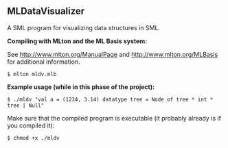 MLDataVisualizer
----------------
A SML program for visualizing data structures in SML.

**Compiling with MLton and the ML Basis system:**

See http://www.mlton.org/ManualPage and http://www.mlton.org/MLBasis for additional information.

    $ mlton mldv.mlb


**Example usage (while in this phase of the project):**

    $ ./mldv "val a = (1234, 3.14) datatype tree = Node of tree * int * tree | Null"

Make sure that the compiled program is executable (it probably already is if you compiled it):

    $ chmod +x ./mldv
